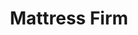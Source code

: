---
title: "Mattress Firm"
url: /colorado-springs/mattress-firm-north-academy-boulevard-2/
shop: Betten
---